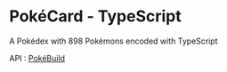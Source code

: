 # PokéCard - TypeScript

A Pokédex with 898 Pokémons encoded with TypeScript

API : [PokéBuild](https://pokebuildapi.fr/api/v1)